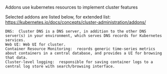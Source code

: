 Addons use kubernetes resources to implement cluster features

Selected addons are listed below, for extended list: https://kubernetes.io/docs/concepts/cluster-administration/addons/
    
    DNS:  Cluster DNS is a DNS server, in addition to the other DNS server(s) in your environment, which serves DNS records for Kubernetes services.
    Web UI: Web UI for cluster.
    Container Resource Monitoring:  records generic time-series metrics about containers in a central database, and provides a UI for browsing that data.
    Cluster-level logging:  responsible for saving container logs to a central log store with search/browsing interface.
